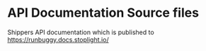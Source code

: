 # API Documentation Source files
Shippers API documentation which is published to https://runbuggy.docs.stoplight.io/
